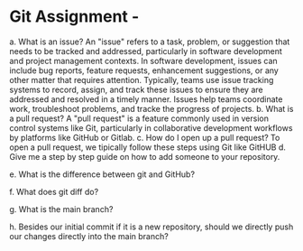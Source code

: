 # Git Assignment - <jolin0101>
a. What is an issue?
An "issue" refers to a task, problem, or suggestion that needs to be tracked and addressed, particularly in software development and project management contexts. In software development, issues can include bug reports, feature requests, enhancement suggestions, or any other matter that requires attention. Typically, teams use issue tracking systems to record, assign, and track these issues to ensure they are addressed and resolved in a timely manner. Issues help teams coordinate work, troubleshoot problems, and tracke the progress of projects.
b. What is a pull request?
A "pull request" is a feature commonly used in version control systems like Git, particularly in collaborative development workflows by platforms like GitHub or Gitlab.
c. How do I open up a pull request?
To open a pull request, we tipically follow these steps using Git like GitHUB
d. Give me a step by step guide on how to add someone to your repository.

e. What is the difference between git and GitHub?

f. What does git diff do?

g. What is the main branch?

h. Besides our initial commit if it is a new repository, should we directly push our changes directly into the main branch?